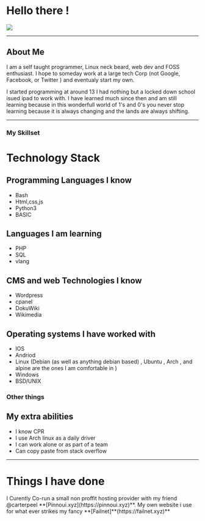 <h1>Hello there !</h1>
<img src="https://github-readme-stats.vercel.app/api?username=z3r0n3t&show_icons=true&title_color=ffffff&icon_color=bb2acf&text_color=daf7dc&bg_color=191919">
<hr>
<h2>About Me</h2>
I am a self taught programmer, Linux neck beard, web dev and FOSS enthusiast. I hope to someday work at a large tech Corp (not Google, Facebook, or Twitter ) and eventualy start my own.

I started programming at around 13 I had nothing but a locked down school isued ipad to work with. I have learned much since then and am still learning because in this wonderfull world of 1's and 0's you never stop learning because it is always changing and the lands are always shifting.
<hr>

<h3>My Skillset</h3>

<h1>Technology Stack</h1>

## Programming Languages I know
- Bash 
- Html,css,js 
- Python3 
- BASIC 

## Languages I am learning 
- PHP 
- SQL
- vlang 

## CMS and web Technologies I know
- Wordpress
- cpanel
- DokuWiki
- Wikimedia

## Operating systems I have worked with
- IOS 
- Andriod 
- Linux (Debian (as well as anything debian based) , Ubuntu , Arch , and alpine are the ones I am comfortable in ) 
- Windows 
- BSD/UNIX

<h3>Other things</h3>

## My extra abilities
- I know CPR 
- I use Arch linux as a daily driver 
- I can work alone or as part of a team 
- Can copy paste from stack overflow 


<hr>
  <h1>Things I have done</h1>
  I Curently Co-run a small non proffit hosting provider with my friend @carterpeel **[Pinnoui.xyz](https://pinnoui.xyz)**.
  My own website i use for what ever strikes my fancy **[Failnet]**(https://failnet.xyz)**
  
